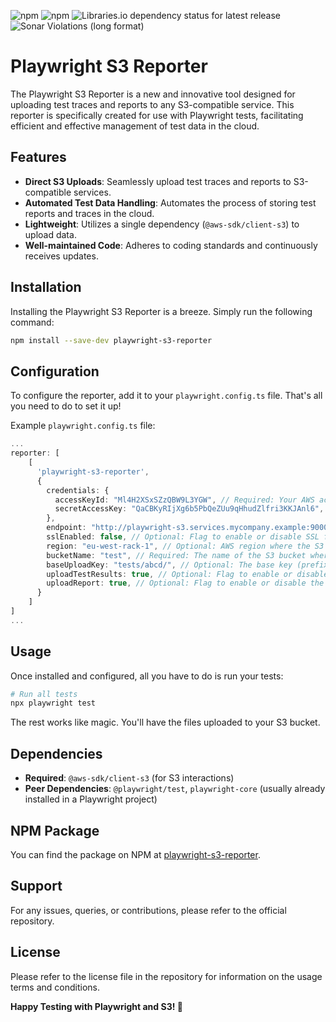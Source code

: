 ![npm](https://img.shields.io/npm/v/playwright-s3-reporter?logo=npm)
![npm](https://img.shields.io/npm/dt/playwright-s3-reporter?logo=npm)
![Libraries.io dependency status for latest release](https://img.shields.io/librariesio/release/npm/playwright-s3-reporter?logo=npm)
![Sonar Violations (long format)](https://img.shields.io/sonar/violations/jonasclaes_playwright-s3-reporter?server=https%3A%2F%2Fsonarcloud.io&logo=sonarcloud)

# Playwright S3 Reporter

The Playwright S3 Reporter is a new and innovative tool designed for uploading test traces and reports to any S3-compatible service. This reporter is specifically created for use with Playwright tests, facilitating efficient and effective management of test data in the cloud.

## Features

- **Direct S3 Uploads**: Seamlessly upload test traces and reports to S3-compatible services.
- **Automated Test Data Handling**: Automates the process of storing test reports and traces in the cloud.
- **Lightweight**: Utilizes a single dependency (`@aws-sdk/client-s3`) to upload data.
- **Well-maintained Code**: Adheres to coding standards and continuously receives updates.

## Installation

Installing the Playwright S3 Reporter is a breeze. Simply run the following command:

```bash
npm install --save-dev playwright-s3-reporter
```

## Configuration

To configure the reporter, add it to your `playwright.config.ts` file. That's all you need to do to set it up!

Example `playwright.config.ts` file:

```typescript
...
reporter: [
    [
      'playwright-s3-reporter',
      {
        credentials: {
          accessKeyId: "Ml4H2XSxSZzQBW9L3YGW", // Required: Your AWS access key ID.
          secretAccessKey: "QaCBKyRIjXg6b5PbQeZUu9qHhudZlfri3KKJAnl6", // Required: Your AWS secret access key.
        },
        endpoint: "http://playwright-s3.services.mycompany.example:9000", // Optional: The endpoint URL of the S3 service. Required for services other than AWS S3. Defaults to s3.<region>.amazonaws.com.
        sslEnabled: false, // Optional: Flag to enable or disable SSL for the connection. Defaults to true.
        region: "eu-west-rack-1", // Optional: AWS region where the S3 bucket is located.
        bucketName: "test", // Required: The name of the S3 bucket where reports will be uploaded.
        baseUploadKey: "tests/abcd/", // Optional: The base key (prefix) under which the reports will be uploaded in the bucket. Defaults to the root of the bucket.
        uploadTestResults: true, // Optional: Flag to enable or disable the upload of test results. Defaults to false.
        uploadReport: true, // Optional: Flag to enable or disable the upload of the Playwright report. Defaults to false.
      }
    ]
]
...
```

## Usage

Once installed and configured, all you have to do is run your tests:

```bash
# Run all tests
npx playwright test
```

The rest works like magic. You'll have the files uploaded to your S3 bucket.

## Dependencies

- **Required**: `@aws-sdk/client-s3` (for S3 interactions)
- **Peer Dependencies**: `@playwright/test`, `playwright-core` (usually already installed in a Playwright project)

## NPM Package

You can find the package on NPM at [playwright-s3-reporter](https://www.npmjs.com/package/playwright-s3-reporter).

## Support

For any issues, queries, or contributions, please refer to the official repository.

## License

Please refer to the license file in the repository for information on the usage terms and conditions.

**Happy Testing with Playwright and S3! 🚀**
